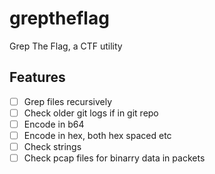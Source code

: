 # greptheflag
Grep The Flag, a CTF utility

## Features

- [ ] Grep files recursively
- [ ] Check older git logs if in git repo
- [ ] Encode in b64
- [ ] Encode in hex, both hex spaced etc
- [ ] Check strings
- [ ] Check pcap files for binarry data in packets
